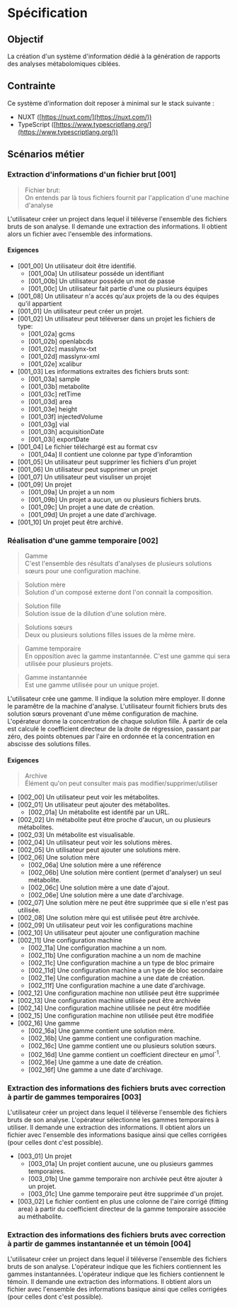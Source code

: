 <!--
SPDX-FileCopyrightText: 2024 Marcellino Palerme <marcellino.palerme@inrae.fr>

SPDX-License-Identifier: CC-BY-NC-4.0
-->

# Spécification

## Objectif

La création d'un système d'information dédié à la génération de rapports des analyses métabolomiques ciblées.

## Contrainte 

Ce système d'information doit reposer à minimal sur le stack suivante :
- NUXT ([https://nuxt.com/](https://nuxt.com/))
- TypeScript ([https://www.typescriptlang.org/](https://www.typescriptlang.org/))

## Scénarios métier

### Extraction d'informations d'un fichier brut [001]

> Fichier brut:  
> On entends par là tous fichiers fournit par l'application d'une machine d'analyse

L'utilisateur créer un project dans lequel il téléverse l'ensemble des fichiers bruts de son analyse. Il demande une extraction des informations. Il obtient alors un fichier avec l'ensemble des informations.

#### Exigences
- [001_00] Un utilisateur doit être identifié.
  - [001_00a] Un utilisateur posséde un identifiant
  - [001_00b] Un utilisateur posséde un mot de passe
  - [001_00c] Un utilisateur fait partie d'une ou plusieurs équipes
- [001_08] Un utilisateur n'a accés qu'aux projets de la ou des équipes qu'il appartient
- [001_01]  Un utilisateur peut créer un projet.
- [001_02]  Un utilisateur peut téléverser dans un projet les fichiers de type:
  - [001_02a]  gcms
  - [001_02b]  openlabcds
  - [001_02c]  masslynx-txt
  - [001_02d]  masslynx-xml
  - [001_02e]  xcalibur
- [001_03] Les informations extraites des fichiers bruts sont:
  - [001_03a] sample
  - [001_03b] metabolite
  - [001_03c] retTime
  - [001_03d] area
  - [001_03e] height
  - [001_03f] injectedVolume
  - [001_03g] vial
  - [001_03h] acquisitionDate
  - [001_03i] exportDate
- [001_04]  Le fichier téléchargé est au format csv
  - [001_04a] Il contient une colonne par type d'inforamtion
- [001_05] Un utilisateur peut supprimer les fichiers d'un projet
- [001_06] Un utilisateur peut supprimer un projet
- [001_07] Un utilisateur peut visuliser un projet
- [001_09] Un projet
  - [001_09a] Un projet a un nom
  - [001_09b] Un projet a aucun, un ou plusieurs fichiers bruts.
  - [001_09c] Un projet a une date de création.
  - [001_09d] Un projet a une date d'archivage.
- [001_10] Un projet peut être archivé.


### Réalisation d'une gamme temporaire [002]
> Gamme  
> C'est l'ensemble des résultats d'analyses de plusieurs solutions sœurs pour une configuration machine.

> Solution mère  
> Solution d'un composé externe dont l'on connait la composition.

> Solution fille  
> Solution issue de la dilution d'une solution mère.

> Solutions sœurs  
> Deux ou plusieurs solutions filles issues de la même mère.

> Gamme temporaire  
> En opposition avec la gamme instantannée.
> C'est une gamme qui sera utilisée pour plusieurs projets.

> Gamme instantannée  
> Est une gamme utilisée pour un unique projet.

L'utilisateur crée une gamme. Il indique la solution mère employer. Il donne le paramêtre de la machine d'analyse. 
L'utilisateur fournit fichiers bruts des solution sœurs provenant d'une même configuration de machine. L'opérateur donne la concentration de chaque solution fille. À partir de cela est calculé le coefficient directeur de la droite de régression, passant par zéro, des points obtenues par l'aire en ordonnée et la concentration en abscisse des solutions filles.

#### Exigences
> Archive  
> Élément qu'on peut consulter mais pas modifier/supprimer/utiliser

- [002_00] Un utilisateur peut voir les métabolites.
- [002_01] Un utilisateur peut ajouter des métabolites.
  - [002_01a] Un métabolite est identifé par un URL.
- [002_02] Un métabolite peut être proche d'aucun, un ou plusieurs métabolites.
- [002_03] Un métabolite est visualisable.
- [002_04] Un utilisateur peut voir les solutions mères.
- [002_05] Un utilisateur peut ajouter une solutions mère.
- [002_06] Une solution mère 
  - [002_06a] Une solution mère a une référence
  - [002_06b] Une solution mère contient (permet d'analyser) un seul métabolite.
  - [002_06c] Une solution mère a une date d'ajout.
  - [002_06e] Une solution mère a une date d'archivage.
- [002_07] Une solution mère ne peut être supprimée que si elle n'est pas utilisée.
- [002_08] Une solution mère qui est utilisée peut être archivée.
- [002_09] Un utilisateur peut voir les configurations machine
- [002_10] Un utilisateur peut ajouter une configuration machine
- [002_11] Une configuration machine
  - [002_11a] Une configuration machine a un nom.
  - [002_11b] Une configuration machine a un nom de machine
  - [002_11c] Une configuration machine a un type de bloc primaire
  - [002_11d] Une configuration machine a un type de bloc secondaire
  - [002_11e] Une configuration machine a une date de création.
  - [002_11f] Une configuration machine a une date d'archivage.
- [002_12] Une configuration machine non utilisée peut être supprimée
- [002_13] Une configuration machine utilisée peut être archivée
- [002_14] Une configuration machine utilisée ne peut être modifiée
- [002_15] Une configuration machine non utilisée peut être modifiée 
- [002_16] Une gamme
  - [002_16a] Une gamme contient une solution mère.
  - [002_16b] Une gamme contient une configuration machine.
  - [002_16c] Une gamme contient une ou plusieurs solution sœurs.
  - [002_16d] Une gamme contient un coefficient directeur en μmol<sup>-1</sup>.
  - [002_16e] Une gamme a une date de création.
  - [002_16f] Une gamme a une date d'archivage.

### Extraction des informations des fichiers bruts avec correction à partir de gammes temporaires [003]

L'utilisateur créer un project dans lequel il téléverse l'ensemble des fichiers bruts de son analyse. L'opérateur sélectionne les gammes temporaires à utiliser. Il demande une extraction des informations. Il obtient alors un fichier avec l'ensemble des informations basique ainsi que celles corrigées (pour celles dont c'est possible).

- [003_01] Un projet
  - [003_01a] Un projet contient aucune, une ou plusieurs gammes temporaires.
  - [003_01b] Une gamme temporaire non archivée peut être ajouter à un projet.
  - [003_01c] Une gamme temporaire peut être supprimée d'un projet.
- [003_02] Le fichier contient en plus une colonne de l'aire corrigé (fitting area) à partir du coefficient directeur de la gamme temporaire associée au méthabolite.

### Extraction des informations des fichiers bruts avec correction à partir de gammes instantannée et un témoin [004]

L'utilisateur créer un project dans lequel il téléverse l'ensemble des fichiers bruts de son analyse. L'opérateur indique que les fichiers contiennent les gammes instantannées. L'opérateur indique que les fichiers contiennent le témoin. Il demande une extraction des informations. Il obtient alors un fichier avec l'ensemble des informations basique ainsi que celles corrigées (pour celles dont c'est possible).
